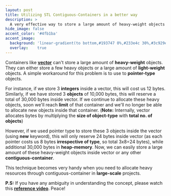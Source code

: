 ```yaml
---
layout: post
title: Utilizing STL Contiguous-Containers in a better way
description: >
  A very effective way to store a large amount of heavy-weight objects inside contiguous-containers in C++.
hide_image: false
accent_color: '#4fb1ba'
accent_image:
  background: 'linear-gradient(to bottom,#193747 0%,#233e4c 30%,#3c929e 50%,#d5d5d4 70%,#cdccc8 100%)'
  overlay:    true
---
```


<p>
  Containers like <a href="https://github.com/HypertextAssassin0273/Data_Structures_in_Cpp/blob/main/Native_Data_Structures/Contiguous_Structures/Vector.hpp" target="_blank"><b>vector</b></a> can't store a large amount of <b>heavy-weight</b> objects. They can either store a few heavy objects or a large amount of
  <b>light-weight</b> objects. A simple workaround for this problem is to use to <b>pointer-type</b> objects.
</p>
  
For instance, if we store 3 **integers** inside a vector, this will cost us 12 bytes. Similarly, if we have stored 3 **objects** of 10,000 bytes, this will reserve a total of 30,000 bytes inside vector. If we continue to allocate these heavy objects, soon we'll reach **limit** of that container and we'll no longer be able to allocate new objects  inside that container. (**Note:** Internally, vector allocates bytes by multiplying the **size of object-type** with **total no. of objects**)

However, if we used pointer type to store these 3 objects inside the vector (using **new** keyword), this will only reserve 24 bytes inside vector (as each pointer costs us 8 bytes **irrespective of type**, so total 3x8=24 bytes), while additional 30,000 bytes in **heap-memory**. Now, we can easily store a large amount of these heavy-weight objects inside vector or any other **contiguous-container**.

This technique becomes very handy when you need to allocate heavy resources through contiguous-container in **large-scale** projects.

<p>
  <b>P.S:</b> If you have any ambiguity in understanding the concept, please watch this
  <a href="https://youtu.be/j0_u26Vpb4w?t=1651" target="_blank"><b>reference video</b></a>. Peace!
</p>
